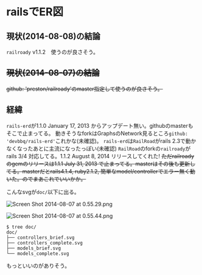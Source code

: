 # railsでER図

## 現状(2014-08-08)の結論
`railroady` v1.1.2　使うのが良さそう。

## ~~現状(2014-08-07)の結論~~
~~github: 'preston/railroady'のmaster指定して使うのが良さそう。~~

## 経緯
`rails-erd`が1.1.0 January 17, 2013 からアップデート無い。githubのmasterもそこで止まってる。
動きそうなforkはGraphsのNetwork見るところ`github: 'devbbq/rails-erd'`これかな(未確認)。
`rails-erd`は`RailRoad`がrails 2.3で動かなくなったあとに主流になったっぽい(未確認)
`RailRoad`のforkの`railroady`がrails 3/4 対応してる。1.1.2 August 8, 2014 リリースしてくれた! ~~ただrailroadyのgemのリリースは1.1.1 July 31, 2013 で止まってる。masterはその後も更新してる。masterだとrails4.1.4, ruby2.1.2, 簡単なmodel/controllerでエラー無く動いた。のでまあこれでいいかか。~~

こんなsvgが`doc/`以下に出る。

![Screen Shot 2014-08-07 at 0.55.29.png](https://qiita-image-store.s3.amazonaws.com/0/5653/0d79318e-8570-d042-8cb9-4b028e26ff3e.png)

![Screen Shot 2014-08-07 at 0.55.44.png](https://qiita-image-store.s3.amazonaws.com/0/5653/dab5c700-11e0-9ed6-51c1-eb731b81c0b1.png)

```text
$ tree doc/
doc/
├── controllers_brief.svg
├── controllers_complete.svg
├── models_brief.svg
└── models_complete.svg
```

もっといいのがありそう。
